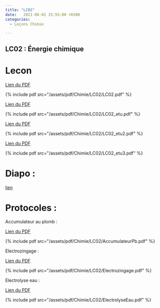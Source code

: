 ```yaml
---
title: "LC02"
date:   2021-06-02 15:55:00 +0100
categories:
  - Leçons Chimie

---
```


## LC02 : Énergie chimique

# Lecon

[Lien du PDF](/assets/pdf/Chimie/LC02/LC02.pdf)

{% include pdf src="/assets/pdf/Chimie/LC02/LC02.pdf" %}

[Lien du PDF](/assets/pdf/Chimie/LC02/LC02_etu.pdf)

{% include pdf src="/assets/pdf/Chimie/LC02/LC02_etu.pdf" %}

[Lien du PDF](/assets/pdf/Chimie/LC02/LC02_etu2.pdf)

{% include pdf src="/assets/pdf/Chimie/LC02/LC02_etu2.pdf" %}

[Lien du PDF](/assets/pdf/Chimie/LC02/LC02_etu3.pdf)

{% include pdf src="/assets/pdf/Chimie/LC02/LC02_etu3.pdf" %}

# Diapo : 

<a href="/assets/pdf/Chimie/LC02/LC02.pptx" download>lien</a>

# Protocoles :

Accumulateur au plomb :

[Lien du PDF](/assets/pdf/Chimie/LC02/AccumulateurPb.pdf)

{% include pdf src="/assets/pdf/Chimie/LC02/AccumulateurPb.pdf" %}

Electrozingage :

[Lien du PDF](/assets/pdf/Chimie/LC02/Electrozingage.pdf)

{% include pdf src="/assets/pdf/Chimie/LC02/Electrozingage.pdf" %}

Electrolyse eau :

[Lien du PDF](/assets/pdf/Chimie/LC02/EElectrolyseEau.pdf)

{% include pdf src="/assets/pdf/Chimie/LC02/ElectrolyseEau.pdf" %}
